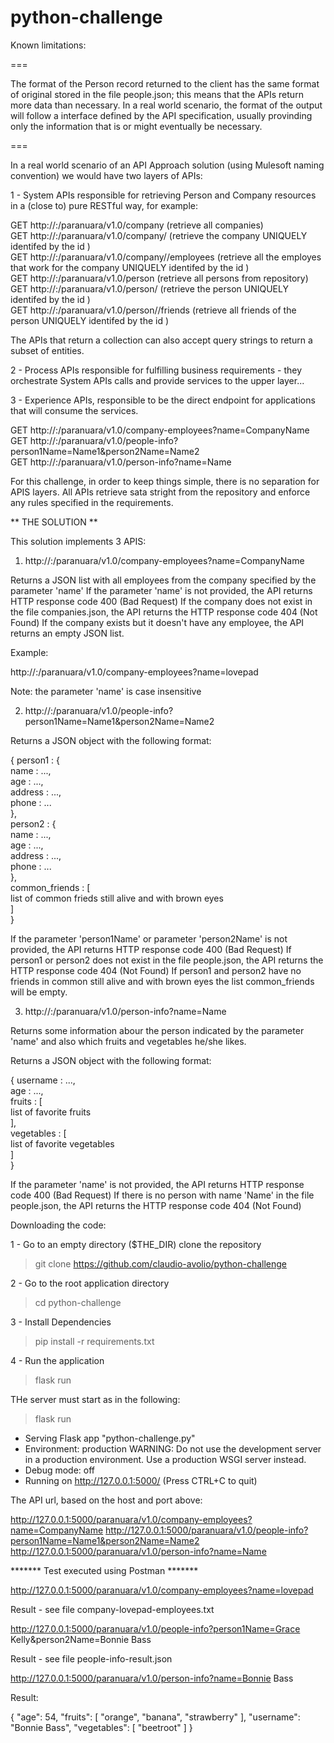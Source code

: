 # python-challenge

Known limitations:

===

The format of the Person record returned to the client has the same format of original stored in the file people.json; this means that the APIs return more data than necessary.
In a real world scenario, the format of the output will follow a interface defined by the API specification, usually provinding only the information that is or might eventually be necessary.

===

In a real world scenario of an API Approach solution (using Mulesoft naming convention) we would have two layers of APIs:

1 - System APIs responsible for retrieving Person and Company resources in a (close to) pure RESTful way, for example:

GET http://<host>:<port>/paranuara/v1.0/company (retrieve all companies)  
GET http://<host>:<port>/paranuara/v1.0/company/<index> (retrieve the company UNIQUELY identifed by the id <index>)  
GET http://<host>:<port>/paranuara/v1.0/company/<index>/employees (retrieve all the employes that work for the company UNIQUELY identifed by the id <index>)  
GET http://<host>:<port>/paranuara/v1.0/person (retrieve all persons from repository)  
GET http://<host>:<port>/paranuara/v1.0/person/<index> (retrieve the person UNIQUELY identifed by the id <index>)  
GET http://<host>:<port>/paranuara/v1.0/person/<index>/friends (retrieve all friends of the person UNIQUELY identifed by the id <index>)  

The APIs that return a collection can also accept query strings to return a subset of entities.

2 - Process APIs responsible for fulfilling business requirements - they orchestrate System APIs calls and provide services to the upper layer...

3 - Experience APIs, responsible to be the direct endpoint for applications that will consume the services.

GET http://<host>:<port>/paranuara/v1.0/company-employees?name=CompanyName  
GET http://<host>:<port>/paranuara/v1.0/people-info?person1Name=Name1&person2Name=Name2  
GET http://<host>:<port>/paranuara/v1.0/person-info?name=Name  

For this challenge, in order to keep things simple, there is no separation for APIS layers. All APIs retrieve sata stright from the repository and enforce any rules specified in the requirements.

** THE SOLUTION **

This solution implements 3 APIS:

1) http://<host>:<port>/paranuara/v1.0/company-employees?name=CompanyName

Returns a JSON list with all employees from the company specified by the parameter 'name'
If the parameter 'name' is not provided, the API returns HTTP response code 400 (Bad Request)
If the company does not exist in the file companies.json, the API returns the HTTP response code 404 (Not Found)
If the company exists but it doesn't have any employee, the API returns an empty JSON list.

Example:

http://<host>:<port>/paranuara/v1.0/company-employees?name=lovepad

Note: the parameter 'name' is case insensitive

2) http://<host>:<port>/paranuara/v1.0/people-info?person1Name=Name1&person2Name=Name2

Returns a JSON object with the following format:

{ 
	person1 : {  
		name : ...,  
		age : ...,  
		address : ...,  
		phone : ...  
	},  
	person2 : {  
		name : ...,  
		age : ...,  
		address : ...,  
		phone : ...  
	},  
	common_friends : [  
		list of common frieds still alive and with brown eyes  
	]  
}  

If the parameter 'person1Name' or parameter 'person2Name' is not provided, the API returns HTTP response code 400 (Bad Request)
If person1 or person2 does not exist in the file people.json, the API returns the HTTP response code 404 (Not Found)
If person1 and person2 have no friends in common still alive and with brown eyes the list common_friends will be empty.

3) http://<host>:<port>/paranuara/v1.0/person-info?name=Name

Returns some information abour the person indicated by the parameter 'name' and also which fruits and vegetables he/she likes.

Returns a JSON object with the following format:

{ 
	username : ...,  
	age : ...,  
	fruits : [  
		list of favorite fruits  
	],  
	vegetables : [  
		list of favorite vegetables  
	]  
}  

If the parameter 'name' is not provided, the API returns HTTP response code 400 (Bad Request)
If there is no person with name 'Name' in the file people.json, the API returns the HTTP response code 404 (Not Found)

Downloading the code:

1 - Go to an empty directory ($THE_DIR) clone the repository

> git clone https://github.com/claudio-avolio/python-challenge

2 - Go to the root application directory

> cd python-challenge

3 - Install Dependencies

> pip install -r requirements.txt

4 - Run the application

> flask run

THe server must start as in the following:

 >flask run
 * Serving Flask app "python-challenge.py"
 * Environment: production
   WARNING: Do not use the development server in a production environment.
   Use a production WSGI server instead.
 * Debug mode: off
 * Running on http://127.0.0.1:5000/ (Press CTRL+C to quit)

The API url, based on the host and port above:

http://127.0.0.1:5000/paranuara/v1.0/company-employees?name=CompanyName
http://127.0.0.1:5000/paranuara/v1.0/people-info?person1Name=Name1&person2Name=Name2
http://127.0.0.1:5000/paranuara/v1.0/person-info?name=Name

******* Test executed using Postman *******

http://127.0.0.1:5000/paranuara/v1.0/company-employees?name=lovepad

Result - see file company-lovepad-employees.txt

http://127.0.0.1:5000/paranuara/v1.0/people-info?person1Name=Grace Kelly&person2Name=Bonnie Bass

Result - see file people-info-result.json

http://127.0.0.1:5000/paranuara/v1.0/person-info?name=Bonnie Bass

Result:

{
    "age": 54,
    "fruits": [
        "orange",
        "banana",
        "strawberry"
    ],
    "username": "Bonnie Bass",
    "vegetables": [
        "beetroot"
    ]
}
